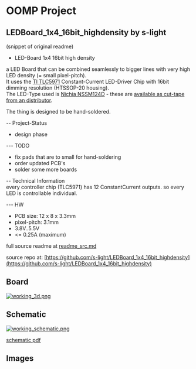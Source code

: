 # OOMP Project  
## LEDBoard_1x4_16bit_highdensity  by s-light  
  
(snippet of original readme)  
  
<!--lint disable maximum-line-length-->  
<!--lint disable list-item-spacing-->  
<!--lint disable list-item-indent-->  
  
- LED-Board 1x4 16bit high density  
<!-- ![LED-Board front](./export/3d/LEDBoard_4x4_16bit_3d_rendering.png) -->  
  
a LED Board that can be combined seamlessly to bigger lines with very high LED density (= small pixel-pitch).    
It uses the [TI TLC5971](http://www.ti.com/product/TLC5971) Constant-Current LED-Driver Chip with 16bit dimming resolution (HTSSOP-20 housing).    
The LED-Type used is [Nichia NSSM124D](http://www.nichia.co.jp/en/product/led_product_data.html?type=%27NSSM124D%27) - these are [available as cut-tape from an distributor](http://www.leds.de/en/Ordinary-LEDs/SMD-LEDs/Nichia-SMD-LED-RGB-NSSM124DT.html).  
  
The thing is designed to be hand-soldered.  
  
-- Project-Status  
- design phase  
  
--- TODO  
- fix pads that are to small for hand-soldering  
- order updated PCB's  
- solder some more boards  
  
  
-- Technical Information  
every controller chip (TLC5971) has 12 ConstantCurrent outputs. so every LED is controllable individual.  
  
--- HW  
- PCB size: 12 x 8 x 3.3mm  
- pixel-pitch: 3.1mm  
- 3.8V..5.5V  
- <= 0.25A (maximum)  
  
<!--  
--- BOM  
there is the raw exported BOM at [export/BOM/LEDBoard_4x4_16bit_BOM.csv](export/BOM/LEDBoard_4x4_16bit_BOM.csv) and an modified LibreOffice Calc file with ordering and Price calculations at [doc/LEDBoard_4x4_16bit_PriceCalculation_Ordering](doc/LEDBoard_4x4_16bit_PriceCalculation_Ordering.csv) (link points to exported csv as preview) -->  
  full source readme at [readme_src.md](readme_src.md)  
  
source repo at: [https://github.com/s-light/LEDBoard_1x4_16bit_highdensity](https://github.com/s-light/LEDBoard_1x4_16bit_highdensity)  
## Board  
  
[![working_3d.png](working_3d_600.png)](working_3d.png)  
## Schematic  
  
[![working_schematic.png](working_schematic_600.png)](working_schematic.png)  
  
[schematic pdf](working_schematic.pdf)  
## Images  
